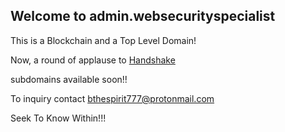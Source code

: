 ## Welcome to admin.websecurityspecialist 

This is a Blockchain and a Top Level Domain!

Now, a round of applause to [Handshake](https://handshake.org/)  

subdomains available soon!!

To inquiry contact [bthespirit777@protonmail.com](https://protonmail.com/)

Seek To Know Within!!!
